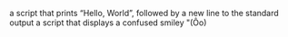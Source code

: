  a script that prints “Hello, World”, followed by a new line to the standard output
a script that displays a confused smiley "(Ôo)
